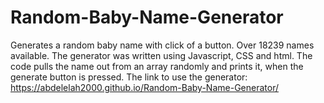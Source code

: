 # Random-Baby-Name-Generator
Generates a random baby name with click of a button. Over 18239 names available. The generator was written using Javascript, CSS and html. The code pulls the name out from an array randomly and prints it, when the generate button is pressed. The link to use the generator:
https://abdelelah2000.github.io/Random-Baby-Name-Generator/
